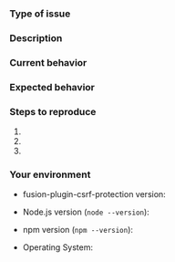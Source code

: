 <!--
  Thank you for taking the time to submit an issue.

  Before opening a new issue, please search existing issues (https://github.com/fusionjs/fusion-plugin-csrf-protection/issues)
  to double-check your issue isn't already known.

  To make it easier for us to help you — please follow the suggested format below.
-->

<!--- Provide a general summary of the issue in the title -->

### Type of issue

<!-- Feature request or bug -->

### Description

<!--- Describe the issue or the enhancement you want to see. -->

### Current behavior

<!--- What happens. -->

### Expected behavior

<!--- What should happen. -->

### Steps to reproduce

1.
2.
3.

### Your environment

* fusion-plugin-csrf-protection version:

* Node.js version (`node --version`):

* npm version (`npm --version`):

* Operating System:
